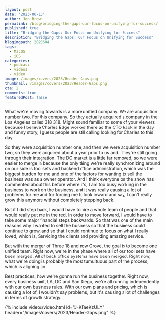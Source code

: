 ```yaml
---
layout: post
date: '2023-06-10'
author: Jon Brown
permalink: /blog/bridging-the-gaps-our-focus-on-unifying-for-success/
published: true
title: "Bridging the Gaps: Our Focus on Unifying for Success"
description: "Bridging the Gaps: Our Focus on Unifying for Success"
blogimgpath: 2020604
tags:
  - MacOS
  - iOS
categories:
  - podcast
  - videos
  - video
image: /images/covers/2023/Header-Gaps.png
thumbnail: /images/covers/2023/Header-Gaps.png
cta: 2
comments: true
featuredPost: false
---
```

What we're moving towards is a more unified company. We are acquisition number two.  For this company. So they actually acquired a company in the Los Angeles called 318 318. Might sound familiar to some of your viewers because I believe Charles Edge worked there as the CTO back in the day and funny story, I guess people are still calling looking for Charles to this day.

So they were acquisition number one, and then we were acquisition number two, so they were acquired about a year prior to us and. They're still going through their integration. The DC market is a little far removed, so we were easier to merge in because the only thing we're really synchronizing around on our side is tool sets and backend office administration, which was the biggest burden for me and one of the factors for wanting to sell the business was as a owner operator. And I think everyone on the show has commented about this before where it's, I am too busy working in the business to work on the business, and it was really causing a lot of problems for me and for forcing me to look inward and say, I can't really grow this anymore without completely stepping back.

But if I did step back, I would have to hire a whole team of people and that would really put me in the red. In order to move forward, I would have to take some major financial steps backwards. So that was one of the main reasons why I wanted to sell the business so that the business could continue to grow, and so that I could continue to focus on what I really loved, which is, Servicing the clients and providing amazing service.

But with the merger of Three 18 and now Grove, the goal is to become one unified team. Right now, we're in the phase where all of our tool sets have been merged. All of back office systems have been merged. Right now, what we're doing is probably the most tumultuous part of the process, which is aligning on.

Best practices, how we're gonna run the business together. Right now, every business unit, LA, DC and San Diego, we're all running independently with our own business rules. With our own plans and pricing, which is causing a lot of, I wouldn't say problems, but it's causing a lot of challenges in terms of growth strategy.

{% include videos/video.html id="J-KTaeKzULY" header="/images/covers/2023/Header-Gaps.png" %}